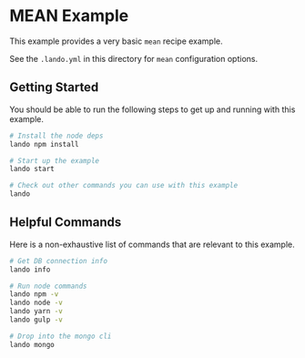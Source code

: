 MEAN Example
============

This example provides a very basic `mean` recipe example.

See the `.lando.yml` in this directory for `mean` configuration options.

Getting Started
---------------

You should be able to run the following steps to get up and running with this example.

```bash
# Install the node deps
lando npm install

# Start up the example
lando start

# Check out other commands you can use with this example
lando
```

Helpful Commands
----------------

Here is a non-exhaustive list of commands that are relevant to this example.

```bash
# Get DB connection info
lando info

# Run node commands
lando npm -v
lando node -v
lando yarn -v
lando gulp -v

# Drop into the mongo cli
lando mongo
```
